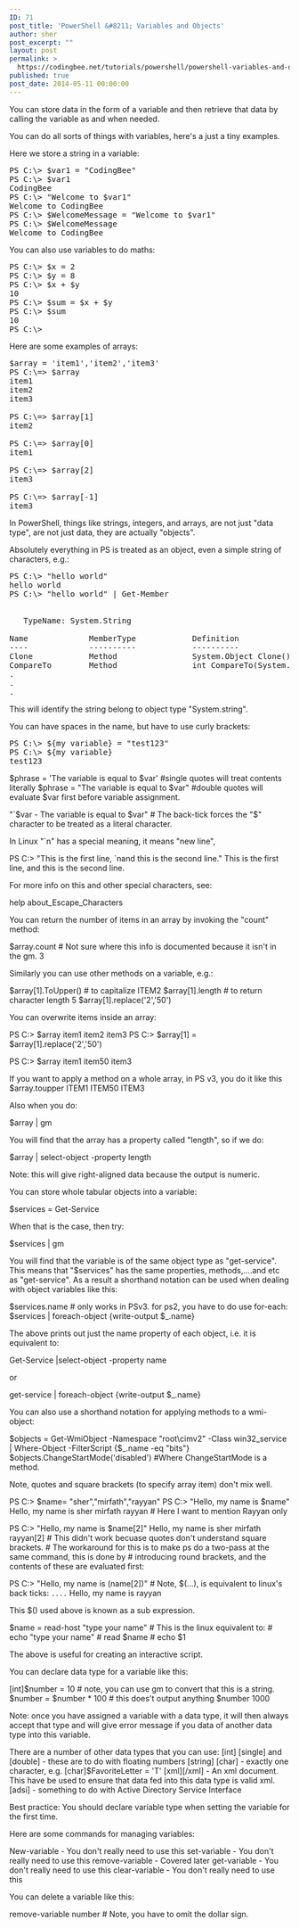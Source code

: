 ```yaml
---
ID: 71
post_title: 'PowerShell &#8211; Variables and Objects'
author: sher
post_excerpt: ""
layout: post
permalink: >
  https://codingbee.net/tutorials/powershell/powershell-variables-and-objects
published: true
post_date: 2014-05-11 00:00:00
---
```

You can store data in the form of a variable and then retrieve that data by calling the variable as and when needed. 

You can do all sorts of things with variables, here's a just a tiny examples.

Here we store a string in a variable:


<pre>PS C:\> $var1 = "CodingBee"
PS C:\> $var1
CodingBee
PS C:\> "Welcome to $var1"
Welcome to CodingBee
PS C:\> $WelcomeMessage = "Welcome to $var1"
PS C:\> $WelcomeMessage
Welcome to CodingBee
</pre>

You can also use variables to do maths:


<pre>PS C:\> $x = 2
PS C:\> $y = 8
PS C:\> $x + $y
10
PS C:\> $sum = $x + $y
PS C:\> $sum
10
PS C:\></pre>



Here are some examples of arrays:

<pre>
$array = 'item1','item2','item3'
PS C:\=> $array
item1
item2
item3

PS C:\=> $array[1]
item2

PS C:\=> $array[0]
item1

PS C:\=> $array[2]
item3

PS C:\=> $array[-1]
item3 
</pre>

In PowerShell, things like strings, integers, and arrays, are not just "data type", are not just data, they are actually "objects".  







Absolutely everything in PS is treated as an object, even a simple string of characters, e.g.:

<pre>
PS C:\> "hello world"
hello world
PS C:\> "hello world" | Get-Member


   TypeName: System.String

Name             MemberType            Definition
----             ----------            ----------
Clone            Method                System.Object Clone(), System.Object ICloneable.Clone()
CompareTo        Method                int CompareTo(System.Object value), int CompareTo(string strB), 
.
.
.
</pre>

This will identify the string belong to object type "System.string".


You can have spaces in the name, but have to use curly brackets:

<pre>PS C:\> ${my variable} = "test123"
PS C:\> ${my variable}
test123
</pre>

$phrase = 'The variable is equal to $var'	#single quotes will treat contents literally
$phrase = "The variable is equal to $var" 	#double quotes will evaluate $var first before variable assignment. 

"`$var - The variable is equal to $var"   # The back-tick forces the "$" character to be treated as a literal character.
										 
In Linux "`n" has a special meaning, it means "new line",

PS C:\> "This is the first line, `nand this is the second line."
This is the first line, 
and this is the second line.

For more info on this and other special characters, see:

help about_Escape_Characters

 
You can return the number of items in an array by invoking the "count" method: 

$array.count	# Not sure where this info is documented because it isn't in the gm. 
3 
 
Similarly you can use other methods on a variable, e.g.:

 
$array[1].ToUpper() 	# to capitalize
ITEM2
$array[1].length		# to return character length 
5
$array[1].replace('2','50')
 
 
You can overwrite items inside an array:

PS C:\> $array
item1
item2
item3
PS C:\> $array[1] = $array[1].replace('2','50')

PS C:\> $array
item1
item50
item3
 
If you want to apply a method on a whole array, in PS v3, you do it like this
$array.toupper
ITEM1
ITEM50
ITEM3


Also when you do:

$array | gm
 
 
You will find that the array has a property called "length", so if we do:

$array | select-object -property length 
 
Note: this will give right-aligned data because the output is numeric. 

You can store whole tabular objects into a variable:

$services = Get-Service

When that is the case, then try:

$services | gm

You will find that the variable is of the same object type as "get-service". This means that "$services" has the same properties, methods,....and etc
as "get-service". As a result a shorthand notation can be used when dealing with object variables like this:

$services.name 				# only works in PSv3. for ps2, you have to do use for-each: $services | foreach-object {write-output $_.name}
 
The above prints out just the name property of each object, i.e. it is equivalent to: 

Get-Service |select-object -property name
 
or 

get-service | foreach-object {write-output $_.name}
 

You can also use a shorthand notation for applying methods to a wmi-object:

 
$objects = Get-WmiObject -Namespace "root\cimv2" -Class win32_service | Where-Object -FilterScript {$_.name -eq "bits"}
$objects.ChangeStartMode('disabled')  	#Where ChangeStartMode is a method.  
 

Note, quotes and square brackets (to specify array item) don't mix well. 

PS C:\> $name= "sher","mirfath","rayyan"
PS C:\> "Hello, my name is $name"
Hello, my name is sher mirfath rayyan	 # Here I want to mention Rayyan only

PS C:\> "Hello, my name is $name[2]"
Hello, my name is sher mirfath rayyan[2]	# This didn't work becuase quotes don't understand square brackets. 
											# The workaround for this is to make ps do a two-pass at the same command, this is done by 
											# introducing round brackets, and the contents of these are evaluated first:

PS C:\> "Hello, my name is $($name[2])"		# Note, $(...), is equivalent to linux's back ticks: `....` 
Hello, my name is rayyan

This $() used above is known as a sub expression. 

 
$name = read-host "type your name"		# This is the linux equivalent to:
										# echo "type your name"
										# read
$name									# echo $1
 
The above is useful for creating an interactive script. 

You can declare data type for a variable like this:

[int]$number = 10			# note, you can use gm to convert that this is a string. 
$number = $number * 100		# this does't output anything
$number
1000

Note: once you have assigned a variable with a data type, it will then always accept that type and will give error message if 
you data of another data type into this variable. 

 


There are a number of other data types that you can use:
[int]
[single] and [double]   - these are to do with floating numbers
[string]
[char]		- exactly one character, e.g. [char]$FavoriteLetter = 'T'
[xml][/xml]		- An xml document. This have be used to ensure that data fed into this data type is valid xml. 
[adsi]			- something to do with Active Directory Service Interface
 
Best practice: You should declare variable type when setting the variable for the first time.   
 
Here are some commands for managing variables:

New-variable	- You don't really need to use this 
set-variable	- You don't really need to use this 
remove-variable - Covered later
get-variable	- You don't really need to use this 
clear-variable  - You don't really need to use this 


You can delete a variable like this:

remove-variable number		# Note, you have to omit the dollar sign.
